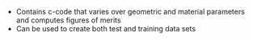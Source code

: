 - Contains c-code that varies over geometric and material parameters and computes figures of merits
- Can be used to create both test and training data sets

